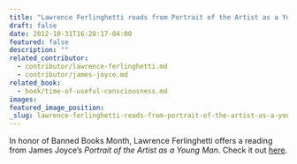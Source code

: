 ```yaml
---
title: "Lawrence Ferlinghetti reads from Portrait of the Artist as a Young Man"
draft: false
date: 2012-10-31T16:28:17-04:00
featured: false
description: ""
related_contributor:
  - contributor/lawrence-ferlinghetti.md
  - contributor/james-joyce.md
related_book:
  - book/time-of-useful-consciousness.md
images:
featured_image_position: 
_slug: lawrence-ferlinghetti-reads-from-portrait-of-the-artist-as-a-young-man
---
```


In honor of Banned Books Month, Lawrence Ferlinghetti offers a reading from James Joyce’s _Portrait of the Artist as a Young Man_. Check it out [here](http://www.blogcitylights.com/2012/10/31/banned-book-lawrence-ferlinghetti-reads-from-portrait-of-the-artist-as-a-young-man/).

